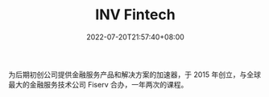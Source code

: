 ﻿---
weight: 
title: "INV Fintech"
description: "为后期初创公司提供金融服务产品和解决方案的加速器，于 2015 年创立，与全球最大的金融服务技术公司 Fiserv 合办，一年两次的课程"
date: 2022-07-20T21:57:40+08:00
lastmod: 2022-07-20T16:45:40+08:00
draft: false
authors: ["浮尘"]
featuredImage: "inv-fintech.jpg"
link: "www.invfintech.com"
tags: ["投资机构","INV Fintech"]
categories: ["navigation"]
navigation: ["投资机构"]
lightgallery: true
toc: true
pinned: false
recommend: false
recommend1: false
---
为后期初创公司提供金融服务产品和解决方案的加速器，于 2015 年创立，与全球最大的金融服务技术公司 Fiserv 合办，一年两次的课程。

